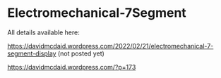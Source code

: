 # Electromechanical-7Segment

All details available here: 

https://davidmcdaid.wordpress.com/2022/02/21/electromechanical-7-segment-display (not posted yet)

https://davidmcdaid.wordpress.com/?p=173
